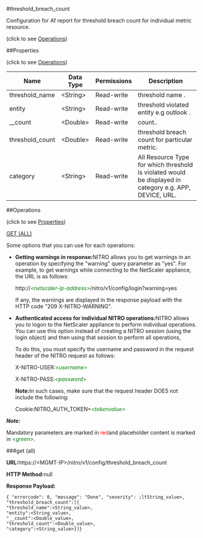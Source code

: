 #threshold_breach_count



Configuration for Af report for threshold breach count for individual metric resource.

<span>(click to see [Operations](#operations))</span>



##Properties 

<span>(click to see [Operations](#operations))</span>





<table><thead><tr><th>Name</th><th>Data Type</th><th>Permissions</th><th>Description</th></tr></thead><tbody><tr><td>threshold_name</td><td>&lt;String></td><td>Read-write</td><td>threshold name .</td></tr><tr><td>entity</td><td>&lt;String></td><td>Read-write</td><td>threshold violated entity e.g outlook .</td></tr><tr><td>__count</td><td>&lt;Double></td><td>Read-write</td><td>count..</td></tr><tr><td>threshold_count</td><td>&lt;Double></td><td>Read-write</td><td>threshold breach count for particular metric.</td></tr><tr><td>category</td><td>&lt;String></td><td>Read-write</td><td>All Resource Type for which threshold is violated would be displayed in category e.g. APP, DEVICE, URL.</td></tr></tbody></table>

##Operations 

<span>(click to see [Properties](#properties))</span>





[GET (ALL)](#get-all)





Some options that you can use for each operations:

<ul><li><p><b>Getting warnings in response:</b>NITRO allows you to get warnings in an operation by specifying the "warning" query parameter as "yes". For example, to get warnings while connecting to the NetScaler appliance, the URL is as follows:</p><p>http://<span style="color:green;font-style:italic;">&lt;netscaler-ip-address&gt;</span>/nitro/v1/config/login?warning=yes</p><p>If any, the warnings are displayed in the response payload with the HTTP code "209 X-NITRO-WARNING".</p></li><li><p><b>Authenticated access for individual NITRO operations:</b>NITRO allows you to logon to the NetScaler appliance to perform individual operations. You can use this option instead of creating a NITRO session (using the login object) and then using that session to perform all operations,</p><p>To do this, you must specify the username and password in the request header of the NITRO request as follows:</p><p>X-NITRO-USER:<span style="color:green;font-style:italic;">&lt;username&gt;</span></p><p>X-NITRO-PASS:<span style="color:green;font-style:italic;">&lt;password&gt;</span></p><p><b>Note:</b>In such cases, make sure that the request header DOES not include the following:</p><p>Cookie:NITRO_AUTH_TOKEN=<span style="color:green;font-style:italic;">&lt;tokenvalue&gt;</span></p></li></ul>







***Note:*** 

Mandatory parameters are marked in <span style="color:#FF0000;">red</span>and placeholder content is marked in <span style="color:green;font-style:italic">&lt;green&gt;</span>.



###get (all)







<b>URL:</b>https://&lt;MGMT-IP&gt;/nitro/v1/config/threshold_breach_count

<b>HTTP Method:</b>null

<b>Response Payload: </b>
```
{ "errorcode": 0, "message": "Done", "severity": ;ltString_value>, "threshold_breach_count":[{
"threshold_name":<String_value>,
"entity":<String_value>,
"__count":<Double_value>,
"threshold_count":<Double_value>,
"category":<String_value>}]}
```







